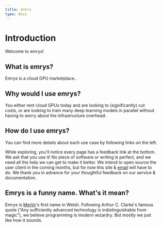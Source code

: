 ```yaml
---
title: Intro
type: docs
---
```


# Introduction

Welcome to emrys!

## What is emrys?
Emrys is a cloud GPU marketplace..


## Why would I use emrys?
You either rent cloud GPUs today and are looking to (significantly) cut costs, or are looking to train many deep learning models in parallel without having to worry about the infrastructure overhead.


## How do I use emrys?
You can find more details about each use case by following links on the left.

While exploring, you'll notice every page has a feedback link at the bottom.
We ask that you use it!
No piece of software or writing is perfect, and we need all the help we can get to make it better.
We intend to open source the user client in the coming months, but for now this site & [email](mailto:support@emrys.io) will have to do.
We thank you in advance for your thoughtful feedback on our service & documentation.

## Emrys is a funny name. What's it mean?
Emrys is <a target="_blank" href="https://en.wikipedia.org/wiki/Merlin">Merlin</a>'s first name in Welsh.
Following Arthur C. Clarke's famous quote ("Any sufficiently advanced technology is indistinguishable from magic"), we believe programming is modern wizardry.
But mostly we just like how it sounds.
